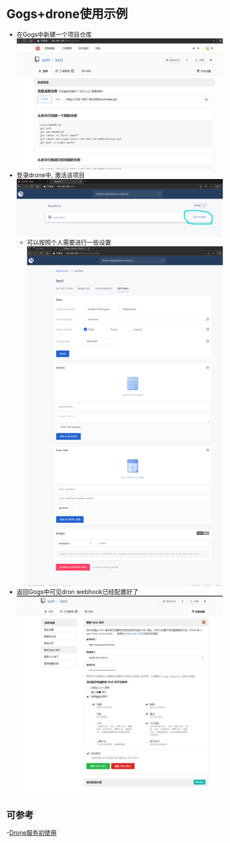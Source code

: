 # Gogs+drone使用示例

- 在Gogs中新建一个项目仓库
    ![](pic/use-example/new-test-project.png)
- 登录drone中, 激活该项目
    ![](pic/use-example/test-active.png)
    - 可以按照个人需要进行一些设置
        ![](pic/use-example/dron-setting-example.png)
- 返回Gogs中可见dron webhook已经配置好了
    ![](pic/use-example/test-dron-in-gogs.png)


## 可参考
-[Drone服务初使用](https://developer.aliyun.com/article/744529)